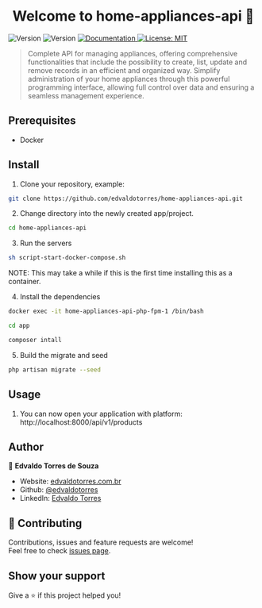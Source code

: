 <h1 align="center">Welcome to home-appliances-api 👋</h1>
<p>
  <img alt="Version" src="https://img.shields.io/badge/php-^8.1-blue.svg?cacheSeconds=2592000" />
  <img alt="Version" src="https://img.shields.io/badge/laravel-^10.10-red.svg?cacheSeconds=2592000" />
  <a href="https://documenter.getpostman.com/view/13040502/UzBjrney#c3212110-5be6-45bd-b000-95c6538746ca" target="_blank">
    <img alt="Documentation" src="https://img.shields.io/badge/documentation-yes-brightgreen.svg" />
  </a>
  <a href="#" target="_blank">
    <img alt="License: MIT" src="https://img.shields.io/badge/License-MIT-yellow.svg" />
  </a>
</p>

> Complete API for managing appliances, offering comprehensive functionalities that include the possibility to create, list, update and remove records in an efficient and organized way. Simplify administration of your home appliances through this powerful programming interface, allowing full control over data and ensuring a seamless management experience.

## Prerequisites

- Docker

## Install

1. Clone your repository, example:

```sh
git clone https://github.com/edvaldotorres/home-appliances-api.git
```

2. Change directory into the newly created app/project.

```sh
cd home-appliances-api
```

3. Run the servers

```sh
sh script-start-docker-compose.sh
```

NOTE: This may take a while if this is the first time installing this as a container.

4. Install the dependencies

```sh
docker exec -it home-appliances-api-php-fpm-1 /bin/bash
```

```sh
cd app
```

```sh
composer intall
```

5. Build the migrate and seed

```sh
php artisan migrate --seed
```

## Usage

1. You can now open your application with platform: http://localhost:8000/api/v1/products

## Author

👤 **Edvaldo Torres de Souza**

- Website: [edvaldotorres.com.br](https://edvaldotorres.com.br/)
- Github: [@edvaldotorres](https://github.com/edvaldotorres)
- LinkedIn: [Edvaldo Torres](https://www.linkedin.com/in/edvaldo-torres-189894150/)

## 🤝 Contributing

Contributions, issues and feature requests are welcome!<br />Feel free to check [issues page](https://github.com/edvaldotorres/home-appliances-api/issues).

## Show your support

Give a ⭐️ if this project helped you!
